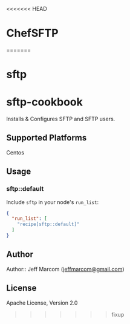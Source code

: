 <<<<<<< HEAD
# ChefSFTP
=======
# sftp

# sftp-cookbook

Installs & Configures SFTP and SFTP users.

## Supported Platforms

Centos

## Usage

### sftp::default

Include `sftp` in your node's `run_list`:

```json
{
  "run_list": [
    "recipe[sftp::default]"
  ]
}
```

## Author

Author:: Jeff Marcom (<jeffmarcom@gmail.com>)

## License

Apache License, Version 2.0
>>>>>>> fixup
